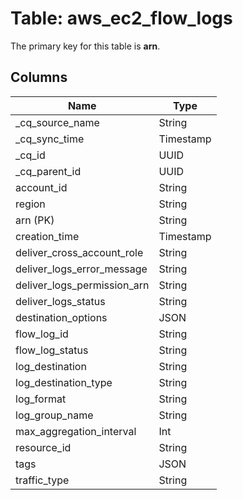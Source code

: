 # Table: aws_ec2_flow_logs



The primary key for this table is **arn**.


## Columns
| Name          | Type          |
| ------------- | ------------- |
|_cq_source_name|String|
|_cq_sync_time|Timestamp|
|_cq_id|UUID|
|_cq_parent_id|UUID|
|account_id|String|
|region|String|
|arn (PK)|String|
|creation_time|Timestamp|
|deliver_cross_account_role|String|
|deliver_logs_error_message|String|
|deliver_logs_permission_arn|String|
|deliver_logs_status|String|
|destination_options|JSON|
|flow_log_id|String|
|flow_log_status|String|
|log_destination|String|
|log_destination_type|String|
|log_format|String|
|log_group_name|String|
|max_aggregation_interval|Int|
|resource_id|String|
|tags|JSON|
|traffic_type|String|